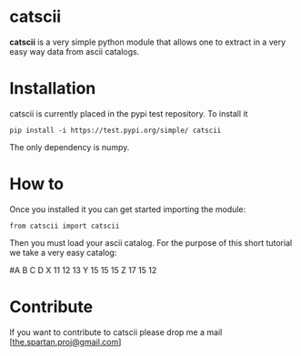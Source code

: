 # catscii

**catscii** is a very simple python module that allows one to extract in a very easy way data from ascii catalogs. 


Installation
============

catscii is currently placed in the pypi test repository.
To install it 

    pip install -i https://test.pypi.org/simple/ catscii

The only dependency is numpy.

How to
======

Once you installed it you can get started importing the module:

    from catscii import catscii 

Then you must load your ascii catalog. For the purpose of this short tutorial we take a very easy catalog: 

   #A	 B	C	D
    X	 11	12	13
    Y	 15	15	15
    Z	 17	15	12




Contribute
==========
If you want to contribute to catscii please drop me a mail [the.spartan.proj@gmail.com]



